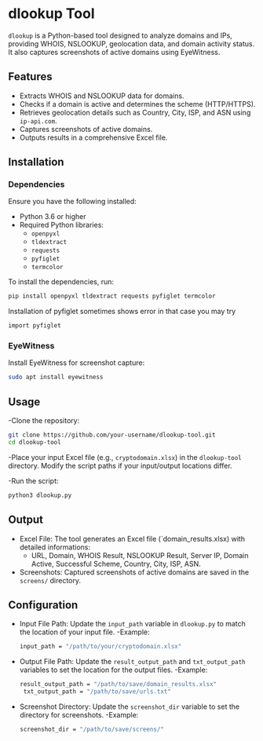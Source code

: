# dlookup Tool

`dlookup` is a Python-based tool designed to analyze domains and IPs, providing WHOIS, NSLOOKUP, geolocation data, and domain activity status. It also captures screenshots of active domains using EyeWitness.

## Features
- Extracts WHOIS and NSLOOKUP data for domains.
- Checks if a domain is active and determines the scheme (HTTP/HTTPS).
- Retrieves geolocation details such as Country, City, ISP, and ASN using `ip-api.com`.
- Captures screenshots of active domains.
- Outputs results in a comprehensive Excel file.

## Installation

### Dependencies
Ensure you have the following installed:
- Python 3.6 or higher
- Required Python libraries:
  - `openpyxl`
  - `tldextract`
  - `requests`
  - `pyfiglet`
  - `termcolor`

To install the dependencies, run:
```bash
pip install openpyxl tldextract requests pyfiglet termcolor
```
Installation of pyfiglet sometimes shows error in that case you may try 
```bash
import pyfiglet
```

### EyeWitness
Install EyeWitness for screenshot capture:
```bash
sudo apt install eyewitness
```

## Usage

-Clone the repository:
```bash
git clone https://github.com/your-username/dlookup-tool.git
cd dlookup-tool
```

-Place your input Excel file (e.g., `cryptodomain.xlsx`) in the `dlookup-tool` directory. Modify the script paths if your input/output locations differ.

-Run the script:
```bash
python3 dlookup.py
```

## Output

- Excel File: The tool generates an Excel file (`domain_results.xlsx) with detailed informations:
    - URL, Domain, WHOIS Result, NSLOOKUP Result, Server IP, Domain Active, Successful Scheme, Country, City, ISP, ASN.
- Screenshots: Captured screenshots of active domains are saved in the `screens/` directory.

## Configuration

- Input File Path: Update the `input_path` variable in `dlookup.py` to match the location of your input file.
   -Example:
   ```bash
   input_path = "/path/to/your/cryptodomain.xlsx"
   ```
- Output File Path: Update the `result_output_path` and `txt_output_path` variables to set the location for the output files.
   -Example:
   ```bash
   result_output_path = "/path/to/save/domain_results.xlsx"
    txt_output_path = "/path/to/save/urls.txt"
   ```
- Screenshot Directory: Update the `screenshot_dir` variable to set the directory for screenshots.
   -Example:
   ```bash
   screenshot_dir = "/path/to/save/screens/"
   ```



